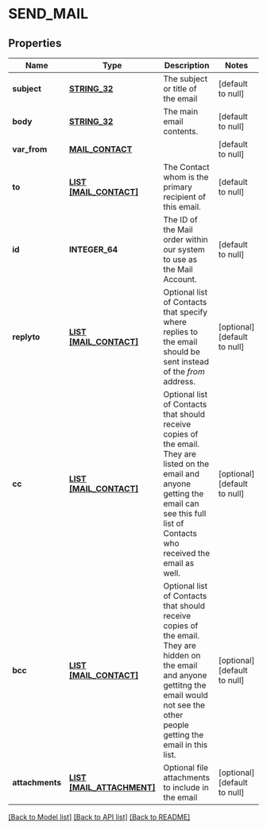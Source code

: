 # SEND_MAIL

## Properties
Name | Type | Description | Notes
------------ | ------------- | ------------- | -------------
**subject** | [**STRING_32**](STRING_32.md) | The subject or title of the email | [default to null]
**body** | [**STRING_32**](STRING_32.md) | The main email contents. | [default to null]
**var_from** | [**MAIL_CONTACT**](MailContact.md) |  | [default to null]
**to** | [**LIST [MAIL_CONTACT]**](MailContact.md) | The Contact whom is the primary recipient of this email. | [default to null]
**id** | **INTEGER_64** | The ID of the Mail order within our system to use as the Mail Account. | [default to null]
**replyto** | [**LIST [MAIL_CONTACT]**](MailContact.md) | Optional list of Contacts that specify where replies to the email should be sent instead of the _from_ address. | [optional] [default to null]
**cc** | [**LIST [MAIL_CONTACT]**](MailContact.md) | Optional list of Contacts that should receive copies of the email.  They are listed on the email and anyone getting the email can see this full list of Contacts who received the email as well. | [optional] [default to null]
**bcc** | [**LIST [MAIL_CONTACT]**](MailContact.md) | Optional list of Contacts that should receive copies of the email.  They are hidden on the email and anyone gettitng the email would not see the other people getting the email in this list. | [optional] [default to null]
**attachments** | [**LIST [MAIL_ATTACHMENT]**](MailAttachment.md) | Optional file attachments to include in the email | [optional] [default to null]

[[Back to Model list]](../README.md#documentation-for-models) [[Back to API list]](../README.md#documentation-for-api-endpoints) [[Back to README]](../README.md)


